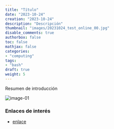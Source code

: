 ```yaml
---
title: "Título"
date: "2023-10-24"
creation: "2023-10-24"
description: "Descripción"
thumbnail: "images/20231024_test_online_00.jpg"
disable_comments: true
authorbox: false
toc: false
mathjax: false
categories:
- "computing"
tags:
- "bash"
draft: true
weight: 5
---
```

Resumen de introducción
<!--more-->


![image-01]

### Enlaces de interés
- [enlace](www.sherblog.pro)

[link]: https://www.google.es

[image-01]: /images/20231024_test_online_01.jpg



